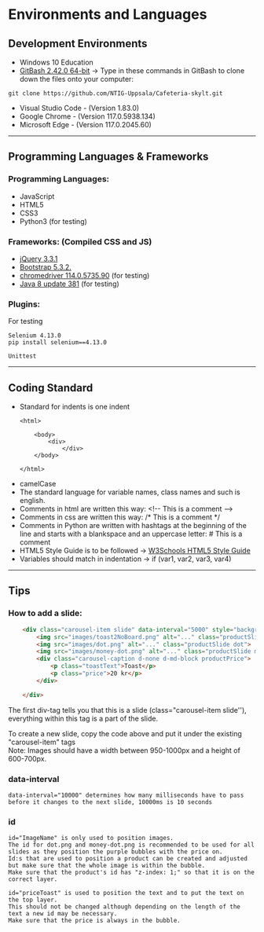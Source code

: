 # Environments and Languages 

## Development Environments

- Windows 10 Education
- [GitBash 2.42.0 64-bit](https://git-scm.com/download/win) -> Type in these commands in GitBash to clone down the files onto your computer:
```
git clone https://github.com/NTIG-Uppsala/Cafeteria-skylt.git
```
- Visual Studio Code - (Version 1.83.0)
- Google Chrome - (Version 117.0.5938.134)
- Microsoft Edge - (Version 117.0.2045.60)

***

## Programming Languages & Frameworks

### Programming Languages:
- JavaScript
- HTML5
- CSS3
- Python3 (for testing)

### Frameworks: (Compiled CSS and JS)
- [jQuery 3.3.1](https://jquery.com/download/)
- [Bootstrap 5.3.2.](https://getbootstrap.com/docs/4.3/getting-started/download/) 
- [chromedriver 114.0.5735.90](https://chromedriver.chromium.org/downloads) (for testing)
- [Java 8 update 381](https://www.java.com/sv/download/) (for testing)	

### Plugins:
For testing
```
Selenium 4.13.0				
pip install selenium==4.13.0

Unittest
```

***

## Coding Standard 

- Standard for indents is one indent 
	```
    <html>

	    <body> 
		    <div>
	            </div>
	    </body>
	    
	</html>
    ```
- camelCase
- The standard language for variable names, class names and such is english.
- Comments in html are written this way: \<!-- This is a comment -->
- Comments in css are written this way: /* This is a comment */
- Comments in Python are written with hashtags at the beginning of the line and starts with a blankspace and an uppercase letter: # This is a comment
- HTML5 Style Guide is to be followed -> [W3Schools HTML5 Style Guide](https://www.w3schools.com/html/html5_syntax.asp)
- Variables should match in indentation -> if (var1, var2, var3, var4)

***

## Tips

### How to add a slide:

```html
	<div class="carousel-item slide" data-interval="5000" style="background-color: #190f27;">
		<img src="images/toast2NoBoard.png" alt="..." class="productSlide productImage">
		<img src="images/dot.png" alt="..." class="productSlide dot">
		<img src="images/money-dot.png" alt="..." class="productSlide moneyDot">
		<div class="carousel-caption d-none d-md-block productPrice">
			<p class="toastText">Toast</p>
			<p class="price">20 kr</p>
		</div>

	</div>
```

The first div-tag tells you that this is a slide (class="carousel-item slide''), everything within this tag is a part of the slide.

To create a new slide, copy the code above and put it under the existing "carousel-item" tags <br>
Note: Images should have a width between 950-1000px and a height of 600-700px.

### data-interval
```
data-interval="10000" determines how many milliseconds have to pass before it changes to the next slide, 10000ms is 10 seconds
```

### id
 
 ```
id="ImageName" is only used to position images.
The id for dot.png and money-dot.png is recommended to be used for all slides as they position the purple bubbles with the price on.
Id:s that are used to position a product can be created and adjusted but make sure that the whole image is within the bubble.
Make sure that the product's id has "z-index: 1;" so that it is on the correct layer. 

id="priceToast" is used to position the text and to put the text on the top layer.
This should not be changed although depending on the length of the text a new id may be necessary.
Make sure that the price is always in the bubble.
```



